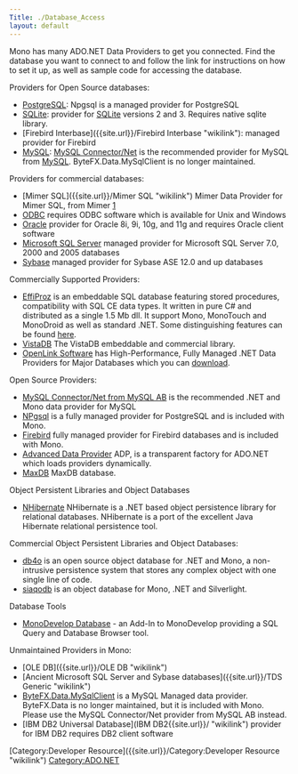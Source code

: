 ```yaml
---
Title: ./Database_Access
layout: default
---
```


Mono has many ADO.NET Data Providers to get you connected. Find the
database you want to connect to and follow the link for instructions on
how to set it up, as well as sample code for accessing the database.

Providers for Open Source databases:

-   [PostgreSQL]({{site.url}}/PostgreSQL "wikilink"): Npgsql is a managed provider
    for PostgreSQL
-   [SQLite]({{site.url}}/SQLite "wikilink"): provider for
    [SQLite](http://www.sqlite.org) versions 2 and 3. Requires native
    sqlite library.
-   [Firebird Interbase]({{site.url}}/Firebird Interbase "wikilink"): managed
    provider for Firebird
-   [MySQL]({{site.url}}/MySQL "wikilink"): [MySQL
    Connector/Net](http://dev.mysql.com/downloads/connector/net/) is the
    recommended provider for MySQL from [MySQL](http://www.mysql.com/).
    ByteFX.Data.MySqlClient is no longer maintained.

Providers for commercial databases:

-   [Mimer SQL]({{site.url}}/Mimer SQL "wikilink") Mimer Data Provider for Mimer SQL,
    from Mimer
    [1](http://developer.mimer.com/platforms/productinfo_39.htm)
-   [ODBC]({{site.url}}/ODBC "wikilink") requires ODBC software which is available
    for Unix and Windows
-   [Oracle]({{site.url}}/Oracle "wikilink") provider for Oracle 8i, 9i, 10g, and 11g
    and requires Oracle client software
-   [Microsoft SQL Server]({{site.url}}/SQLClient "wikilink") managed provider for
    Microsoft SQL Server 7.0, 2000 and 2005 databases
-   [Sybase]({{site.url}}/Sybase "wikilink") managed provider for Sybase ASE 12.0 and
    up databases

Commercially Supported Providers:

-   [EffiProz](http://www.EffiProz.com) is an embeddable SQL database
    featuring stored procedures, compatibility with SQL CE data types.
    It written in pure C\# and distributed as a single 1.5 Mb dll. It
    support Mono, MonoTouch and MonoDroid as well as standard .NET. Some
    distinguishing features can be found
    [here](http://blog.effiproz.com/2011/04/effiproz-vs-sqlite-file-database.html).
-   [VistaDB](http://www.vistadb.com) The VistaDB embeddable and
    commercial library.
-   [OpenLink Software](http://www.openlinksw.com/) has
    High-Performance, Fully Managed .NET Data Providers for Major
    Databases which you can
    [download](http://oplweb.openlinksw.com:8080/download/).

Open Source Providers:

-   [MySQL Connector/Net from MySQL
    AB](http://dev.mysql.com/downloads/connector/net/) is the
    recommended .NET and Mono data provider for MySQL
-   [NPgsql](http://npgsql.projects.postgresql.org/) is a fully managed
    provider for PostgreSQL and is included with Mono.
-   [Firebird](http://sourceforge.net/projects/firebird/) fully managed
    provider for Firebird databases and is included with Mono.
-   [Advanced Data Provider](http://advanced-ado.sourceforge.net/) ADP,
    is a transparent factory for ADO.NET which loads providers
    dynamically.
-   [MaxDB]({{site.url}}/MaxDB "wikilink") MaxDB database.

Object Persistent Libraries and Object Databases

-   [NHibernate](http://wiki.nhibernate.org/display/NH/Home) NHibernate
    is a .NET based object persistence library for relational databases.
    NHibernate is a port of the excellent Java Hibernate relational
    persistence tool.

Commercial Object Persistent Libraries and Object Databases:

-   [db4o](http://www.mono-project.com/DB4O) is an open source object
    database for .NET and Mono, a non-intrusive persistence system that
    stores any complex object with one single line of code.
-   [siaqodb](http://siaqodb.com) is an object database for Mono, .NET
    and Silverlight.

Database Tools

-   [MonoDevelop Database](http://www.monodevelop.com/) - an Add-In to
    MonoDevelop providing a SQL Query and Database Browser tool.

Unmaintained Providers in Mono:

-   [OLE DB]({{site.url}}/OLE DB "wikilink")
-   [Ancient Microsoft SQL Server and Sybase
    databases]({{site.url}}/TDS Generic "wikilink")
-   [ByteFX.Data.MySqlClient](http://sourceforge.net/projects/mysqlnet/)
    is a MySQL Managed data provider. ByteFX.Data is no longer
    maintained, but it is included with Mono. Please use the MySQL
    Connector/Net provider from MySQL AB instead.
-   [IBM DB2 Universal Database](IBM DB2{{site.url}}/ "wikilink") provider for IBM
    DB2 requires DB2 client software

[Category:Developer Resource]({{site.url}}/Category:Developer Resource "wikilink")
<Category:ADO.NET>
